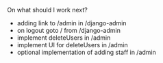 On what should I work next?

 - adding link to /admin in /django-admin
 - on logout goto / from /django-admin
 - implement deleteUsers in /admin
 - implement UI for deleteUsers in /admin
 - optional implementation of adding staff in /admin